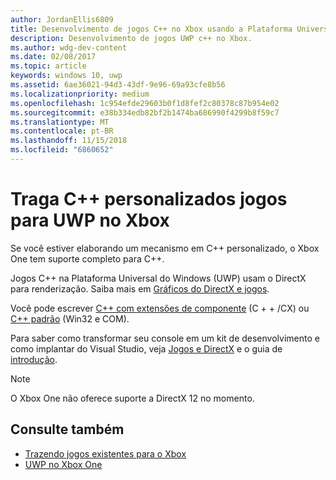 ```yaml
---
author: JordanEllis6809
title: Desenvolvimento de jogos C++ no Xbox usando a Plataforma Universal do Windows (UWP)
description: Desenvolvimento de jogos UWP c++ no Xbox.
ms.author: wdg-dev-content
ms.date: 02/08/2017
ms.topic: article
keywords: windows 10, uwp
ms.assetid: 6ae36021-94d3-43df-9e96-69a93cfe8b56
ms.localizationpriority: medium
ms.openlocfilehash: 1c954efde29603b0f1d8fef2c80378c87b954e02
ms.sourcegitcommit: e38b334edb82bf2b1474ba686990f4299b8f59c7
ms.translationtype: MT
ms.contentlocale: pt-BR
ms.lasthandoff: 11/15/2018
ms.locfileid: "6860652"
---
```

# <a name="bring-custom-c-games-to-uwp-on-xbox"></a>Traga C++ personalizados jogos para UWP no Xbox

Se você estiver elaborando um mecanismo em C++ personalizado, o Xbox One tem suporte completo para C++. 

Jogos C++ na Plataforma Universal do Windows (UWP) usam o DirectX para renderização. Saiba mais em [Gráficos do DirectX e jogos](https://msdn.microsoft.com/library/windows/desktop/ee663274(v=vs.85).aspx).

Você pode escrever [C++ com extensões de componente](https://msdn.microsoft.com/library/windows/apps/hh699871.aspx) (C + + /CX) ou [C++ padrão](https://msdn.microsoft.com/library/windows/apps/mt592904.aspx) (Win32 e COM).

Para saber como transformar seu console em um kit de desenvolvimento e como implantar do Visual Studio, veja [Jogos e DirectX](../gaming/index.md) e o guia de [introdução](getting-started.md).

> [!NOTE]
> O Xbox One não oferece suporte a DirectX 12 no momento.


## <a name="see-also"></a>Consulte também
- [Trazendo jogos existentes para o Xbox](development-lanes-landing.md)
- [UWP no Xbox One](index.md)

